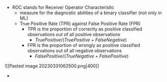- ROC stands for Receiver Operator Characteristic
	- measure for the diagnostic abilities of a binary classifier (not only in ML)
	- True Positive Rate (TPR) against False Positive Rate (FPR)
		- TPR is the proportion of correctly as positive classified observations out of all positive observations 
			-  $True Positive / (True Positive + False Negative)$
		- FPR is the proportion of wrongly as positive classified observations out of all negative observations
			- $FalsePositive / (TrueNegative + FalsePositive)$


![[Pasted image 20230331062500.png|400]]

- 